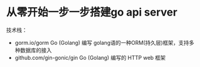 # 从零开始一步一步搭建go api server

技术栈：

* gorm.io/gorm                      Go (Golang) 编写 golang语的一种ORM(持久层)框架，支持多种数据库的接入
* github.com/gin-gonic/gin   Go (Golang) 编写的 HTTP web 框架

